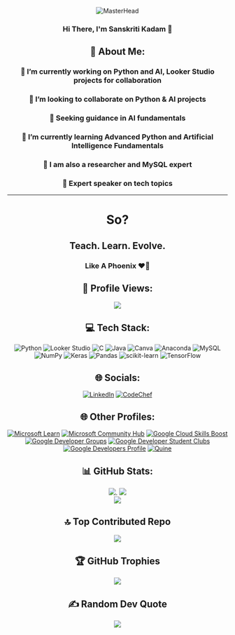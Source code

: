 <div align="center">

![MasterHead](https://share.creavite.co/JsGTiL0KoejAByNM.gif)

### <b>Hi There, I'm Sanskriti Kadam 👋</b> 

## 💫 About Me:
### 🔭 I’m currently working on Python and AI, Looker Studio projects for collaboration<br>
### 👯 I’m looking to collaborate on Python & AI projects<br>
### 🤝 Seeking guidance in AI fundamentals<br>
### 🌱 I’m currently learning Advanced Python and Artificial Intelligence Fundamentals<br>
### 💼 I am also a researcher and MySQL expert<br>
### 🎤 Expert speaker on tech topics
---

# So?
## Teach. Learn. Evolve.
### Like A Phoenix ❤️‍🔥

## 👀 Profile Views:
[![](https://visitcount.itsvg.in/api?id=Sanskriti1102&icon=6&color=5)](https://visitcount.itsvg.in)

## 💻 Tech Stack:
![Python](https://img.shields.io/badge/python-3670A0?style=plastic&logo=python&logoColor=ffdd54)
![Looker Studio](https://img.shields.io/badge/Looker_Studio-3776AB?style=plastic&logo=looker&logoColor=white)
![C](https://img.shields.io/badge/c-%2300599C.svg?style=plastic&logo=c&logoColor=white) ![Java](https://img.shields.io/badge/java-%23ED8B00.svg?style=plastic&logo=java&logoColor=white) ![Canva](https://img.shields.io/badge/Canva-%2300C4CC.svg?style=plastic&logo=Canva&logoColor=white) ![Anaconda](https://img.shields.io/badge/Anaconda-%2344A833.svg?style=plastic&logo=anaconda&logoColor=white) ![MySQL](https://img.shields.io/badge/mysql-%2300f.svg?style=plastic&logo=mysql&logoColor=white) ![NumPy](https://img.shields.io/badge/numpy-%23013243.svg?style=plastic&logo=numpy&logoColor=white) ![Keras](https://img.shields.io/badge/Keras-%23D00000.svg?style=plastic&logo=Keras&logoColor=white) ![Pandas](https://img.shields.io/badge/pandas-%23150458.svg?style=plastic&logo=pandas&logoColor=white) ![scikit-learn](https://img.shields.io/badge/scikit--learn-%23F7931E.svg?style=plastic&logo=scikit-learn&logoColor=white) ![TensorFlow](https://img.shields.io/badge/TensorFlow-%23FF6F00.svg?style=plastic&logo=TensorFlow&logoColor=white)

## 🌐 Socials:
[![LinkedIn](https://img.shields.io/badge/LinkedIn-%230077B5.svg?logo=linkedin&logoColor=white)](https://linkedin.com/in/https://www.linkedin.com/in/sanskritikadam/) 
[![CodeChef](https://img.shields.io/badge/CodeChef-%23000000.svg?logo=codechef&logoColor=white)](https://www.codechef.com/users/sanskritikadam)

## 🌐 Other Profiles:
[![Microsoft Learn](https://img.shields.io/badge/Microsoft%20Learn-%230078D4.svg?style=plastic&logo=microsoft&logoColor=white)](https://learn.microsoft.com/en-us/users/sanskritikadam/)
[![Microsoft Community Hub](https://img.shields.io/badge/Microsoft%20Community%20Hub-%230078D7.svg?style=flat-square&logo=microsoft&logoColor=white)](https://techcommunity.microsoft.com/t5/user/viewprofilepage/user-id/1903716#profile)
[![Google Cloud Skills Boost](https://img.shields.io/badge/Google%20Cloud%20Skills%20Boost-%234285F4.svg?style=plastic&logo=google-cloud&logoColor=white)](https://www.cloudskillsboost.google/public_profiles/6dcb774f-e8c3-454d-9dfd-314e8300a3ab)
[![Google Developer Groups](https://img.shields.io/badge/GDG-%23000000.svg?style=plastic&logo=google-developers&logoColor=white)](https://gdg.community.dev/u/mrnez2/#/about)
[![Google Developer Student Clubs](https://img.shields.io/badge/GDSC-%23EA4335.svg?style=plastic&logo=google-developers&logoColor=white)](https://gdsc.community.dev/u/mbbjj5/#/about)
[![Google Developers Profile](https://img.shields.io/badge/Google%20Developers-Profile-blue?style=flat&logo=google)](https://g.dev/SanskritiKadam_SK)
[![Quine](https://img.shields.io/badge/Quine-%23000000.svg?logo=quines&logoColor=white)](https://quine.sh/user/Sanskriti1102)

## 📊 GitHub Stats:
![](https://github-readme-stats.vercel.app/api?username=Sanskriti1102&theme=ayu-mirage&hide_border=false&include_all_commits=true&count_private=true).
![](https://github-readme-streak-stats.herokuapp.com/?user=Sanskriti1102&theme=ayu-mirage&hide_border=false)<br/>
![](https://github-readme-stats.vercel.app/api/top-langs/?username=Sanskriti1102&theme=ayu-mirage&hide_border=false&include_all_commits=true&count_private=true&layout=compact)

## 🔝 Top Contributed Repo
![](https://github-contributor-stats.vercel.app/api?username=Sanskriti1102&limit=5&theme=onedark&combine_all_yearly_contributions=true)
## 🏆 GitHub Trophies
![](https://github-profile-trophy.vercel.app/?username=Sanskriti1102&theme=onedark&no-frame=false&no-bg=false&margin-w=2)


## ✍️ Random Dev Quote
![](https://quotes-github-readme.vercel.app/api?type=horizontal&theme=gruvbox)



</div>
